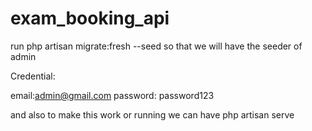 # exam_booking_api

run php artisan migrate:fresh --seed so that we will have the seeder of admin 

Credential:

email:admin@gmail.com
password: password123


and also to make this work or running we can have php artisan serve 

